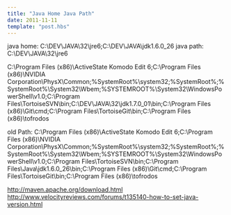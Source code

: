 ```yaml
---
title: "Java Home Java Path"
date: 2011-11-11
template: "post.hbs"
---
```


java home: C:\DEV\JAVA\32\jre6;C:\DEV\JAVA\jdk1.6.0_26
java path: C:\DEV\JAVA\32\jre6

C:\Program Files (x86)\ActiveState Komodo Edit 6\;C:\Program Files (x86)\NVIDIA Corporation\PhysX\Common;%SystemRoot%\system32;%SystemRoot%;%SystemRoot%\System32\Wbem;%SYSTEMROOT%\System32\WindowsPowerShell\v1.0\;C:\Program Files\TortoiseSVN\bin;C:\DEV\JAVA\32\jdk1.7.0_01\bin;C:\Program Files (x86)\Git\cmd;C:\Program Files\TortoiseGit\bin;C:\Program Files (x86)\tofrodos


old Path:
C:\Program Files (x86)\ActiveState Komodo Edit 6\;C:\Program Files (x86)\NVIDIA Corporation\PhysX\Common;%SystemRoot%\system32;%SystemRoot%;%SystemRoot%\System32\Wbem;%SYSTEMROOT%\System32\WindowsPowerShell\v1.0\;C:\Program Files\TortoiseSVN\bin;C:\Program Files\Java\jdk1.6.0_26\bin;C:\Program Files (x86)\Git\cmd;C:\Program Files\TortoiseGit\bin;C:\Program Files (x86)\tofrodos


http://maven.apache.org/download.html
http://www.velocityreviews.com/forums/t135140-how-to-set-java-version.html